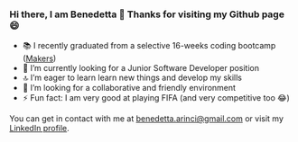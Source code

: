 ### Hi there, I am Benedetta 👋 Thanks for visiting my Github page 😄


- 📚 I recently graduated from a selective 16-weeks coding bootcamp ([Makers](https://makers.tech/))
- 💼 I’m currently looking for a Junior Software Developer position
- 🔝 I’m eager to learn learn new things and develop my skills
- 👯 I’m looking for a collaborative and friendly environment 
- ⚡ Fun fact: I am very good at playing FIFA (and very competitive too 😂)


You can get in contact with me at benedetta.arinci@gmail.com or visit my [LinkedIn profile](https://www.linkedin.com/in/benedetta-arinci/).
